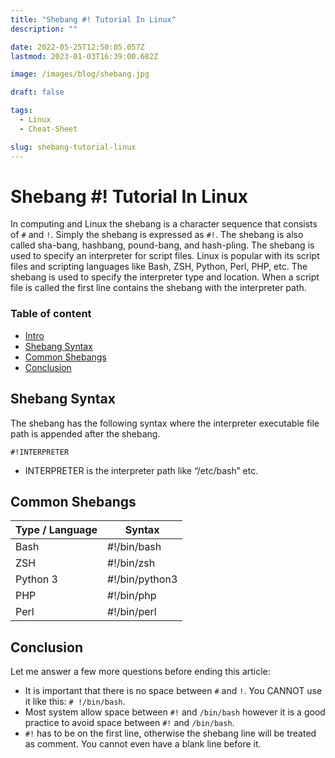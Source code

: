 ```yaml
---
title: "Shebang #! Tutorial In Linux"
description: ""

date: 2022-05-25T12:50:05.057Z
lastmod: 2023-01-03T16:39:00.682Z

image: /images/blog/shebang.jpg

draft: false

tags:
  - Linux
  - Cheat-Sheet

slug: shebang-tutorial-linux
---
```

# Shebang #! Tutorial In Linux

In computing and Linux the shebang is a character sequence that consists of `#` and `!`. Simply the shebang is expressed as `#!`. The shebang is also called sha-bang, hashbang, pound-bang, and hash-pling. The shebang is used to specify an interpreter for script files. Linux is popular with its script files and scripting languages like Bash, ZSH, Python, Perl, PHP, etc. The shebang is used to specify the interpreter type and location. When a script file is called the first line contains the shebang with the interpreter path.

### Table of content
 * [Intro](#shebang--tutorial-in-linux)
 * [Shebang Syntax](#shebang-syntax)
 * [Common Shebangs](#common-shebangs)
 * [Conclusion](#conclusion)

## Shebang Syntax

The shebang has the following syntax where the interpreter executable file path is appended after the shebang.

```
#!INTERPRETER
```

* INTERPRETER is the interpreter path like “/etc/bash” etc.

## Common Shebangs

|Type / Language | Syntax             | 
|----------------|--------------------|
| Bash           | #!/bin/bash        |
| ZSH            | #!/bin/zsh         |
| Python 3       | #!/bin/python3     |
| PHP            | #!/bin/php         |
| Perl           | #!/bin/perl        |

## Conclusion

Let me answer a few more questions before ending this article:

* It is important that there is no space between `#` and `!`. You CANNOT use it like this: `# !/bin/bash`.
* Most system allow space between `#!` and `/bin/bash` however it is a good practice to avoid space between `#!` and `/bin/bash`.
* `#!` has to be on the first line, otherwise the shebang line will be treated as comment. You cannot even have a blank line before it.